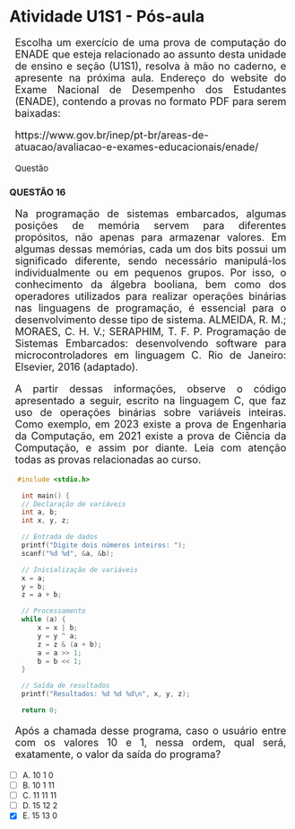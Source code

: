 # **Atividade U1S1 - Pós-aula**

<div style="text-align: justify; font-size: 18px; margin: 10px;">
<p> Escolha um exercício de uma prova de computação do ENADE que esteja relacionado ao assunto desta unidade de ensino e seção (U1S1), resolva à mão no caderno, e apresente na próxima aula. Endereço do website do Exame Nacional de Desempenho dos Estudantes (ENADE), contendo a provas no formato PDF para serem baixadas: 
    <p>https://www.gov.br/inep/pt-br/areas-de-atuacao/avaliacao-e-exames-educacionais/enade/</p></p>
</div>

<p style="text-align: justify; font-size: 15px; margin: 10px;">
   Questão
</p>

### QUESTÃO 16 

<div style="text-align: justify; font-size: 18px; margin: 10px;">
<p> Na programação de sistemas embarcados, algumas posições de memória servem para diferentes propósitos, não apenas para armazenar valores. Em algumas dessas memórias, cada um dos bits possui um significado diferente, sendo necessário manipulá-los individualmente ou em pequenos grupos.  Por isso, o conhecimento da álgebra booliana, bem como dos operadores utilizados para realizar operações binárias nas linguagens de programação, é essencial para o desenvolvimento desse tipo de sistema. ALMEIDA, R. M.; MORAES, C. H. V.; SERAPHIM, T. F. P. Programação de Sistemas Embarcados: desenvolvendo  software para microcontroladores em linguagem C. Rio de Janeiro: Elsevier, 2016 (adaptado). 
</div>

<div style="text-align: justify; font-size: 18px; margin: 10px;">
<p>A partir dessas informações, observe o código apresentado a seguir, escrito na linguagem C, que faz uso de operações binárias sobre variáveis inteiras.
Como exemplo, em 2023 existe a prova de Engenharia da Computação, em 2021 existe a prova de Ciência da Computação, e assim por diante. Leia com atenção todas as provas relacionadas ao curso.
</div>

<p></p>

    
 ```c
   #include <stdio.h>

    int main() {
    // Declaração de variáveis
    int a, b;
    int x, y, z;

    // Entrada de dados
    printf("Digite dois números inteiros: ");
    scanf("%d %d", &a, &b);

    // Inicialização de variáveis
    x = a;
    y = b;
    z = a + b;

    // Processamento
    while (a) {
        x = x | b;
        y = y ^ a;
        z = z & (a + b);
        a = a >> 1;
        b = b << 1;
    }

    // Saída de resultados
    printf("Resultados: %d %d %d\n", x, y, z);

    return 0;
``` 

<div style="text-align: justify; font-size: 18px; margin: 10px;">
<p> Após a chamada desse programa, caso o usuário entre com os valores 10 e 1, nessa ordem, qual será, exatamente, o valor da saída do programa? 

</div>
<p> </p>

- [ ] A. 10 1 0
- [ ] B. 10 1 11
- [ ] C. 11 11 11
- [ ] D. 15 12 2
- [X] E. 15 13 0
